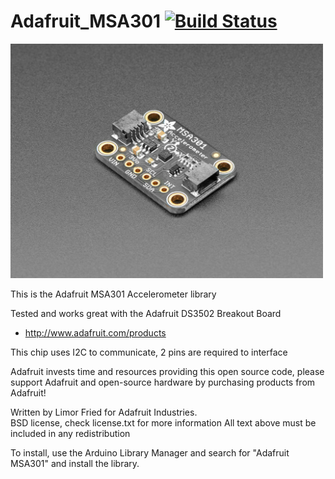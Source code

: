 Adafruit_MSA301 [![Build Status](https://travis-ci.com/adafruit/Adafruit_MSA301.svg?branch=master)](https://travis-ci.com/adafruit/Adafruit_MSA301)
================

<a href="https://www.adafruit.com/products"><img src="assets/board.jpg?raw=true" width="500px"></a>

This is the Adafruit MSA301 Accelerometer library

Tested and works great with the Adafruit DS3502 Breakout Board 
* http://www.adafruit.com/products

This chip uses I2C to communicate, 2 pins are required to interface

Adafruit invests time and resources providing this open source code, please support Adafruit and open-source hardware by purchasing products from Adafruit!

Written by Limor Fried for Adafruit Industries.  
BSD license, check license.txt for more information
All text above must be included in any redistribution

To install, use the Arduino Library Manager and search for "Adafruit MSA301" and install the library.
